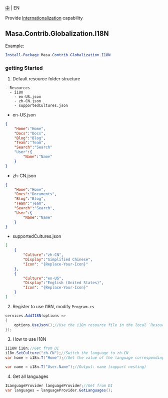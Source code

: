 [中](README.zh-CN.md) | EN

Provide [Internationalization](https://developer.mozilla.org/zh-CN/docs/Mozilla/Add-ons/WebExtensions/Internationalization) capability

## Masa.Contrib.Globalization.I18N

Example:

``` powershell
Install-Package Masa.Contrib.Globalization.I18N
```

### getting Started

1. Default resource folder structure

``` structure
- Resources
  - i18n
    - en-US.json
    - zh-CN.json
    - supportedCultures.json
```

* en-US.json

``` en-US.json
{
    "Home":"Home",
    "Docs":"Docs",
    "Blog":"Blog",
    "Team":"Team",
    "Search":"Search"
    "User":{
        "Name":"Name"
    }
}
```

* zh-CN.json

``` zh-CN.json
{
    "Home":"Home",
    "Docs":"Documents",
    "Blog":"Blog",
    "Team":"Team",
    "Search":"Search",
    "User":{
        "Name":"Name"
    }
}
```

* supportedCultures.json

``` supportedCultures.json
[
    {
        "Culture":"zh-CN",
        "Display":"Simplified Chinese",
        "Icon": "{Replace-Your-Icon}"
    },
    {
        "Culture":"en-US",
        "Display":"English (United States)",
        "Icon": "{Replace-Your-Icon}"
    }
]
```

2. Register to use I18N, modify `Program.cs`

``` C#
services.AddI18N(options =>
{
    options.UseJson();//Use the i18n resource file in the local `Resources/i18n` folder
});
```

3. How to use I18N

``` C#
II18N i18n;//Get from DI
i18n.SetCulture("zh-CN");//Switch the language to zh-CN
var home = i18n.T("Home");//Get the value of the language corresponding to the key value Home, this method call will return "Home";

var name = i18n.T("User.Name");//Output: name (support nesting)
```

4. Get all languages

``` C#
ILanguageProvider languageProvider;//Get from DI
var languages = languageProvider.GetLanguages();
```